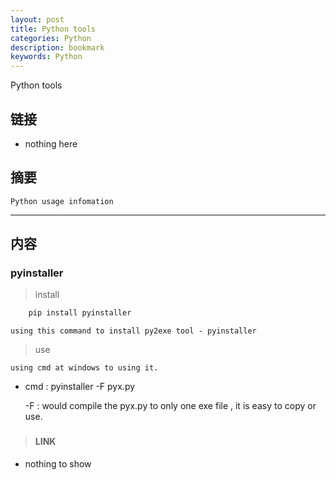 ```yaml
---
layout: post
title: Python tools
categories: Python
description: bookmark
keywords: Python
---
```

Python tools

## 链接

* nothing here

##  摘要
    
    Python usage infomation

----------

## 内容    

### pyinstaller

> install

```python
    pip install pyinstaller 
```
    using this command to install py2exe tool - pyinstaller

> use

    using cmd at windows to using it.

* cmd : pyinstaller -F pyx.py

    -F : would compile the pyx.py to only one exe file , it is easy to copy or use.

### 



> #### LINK

* nothing to show
